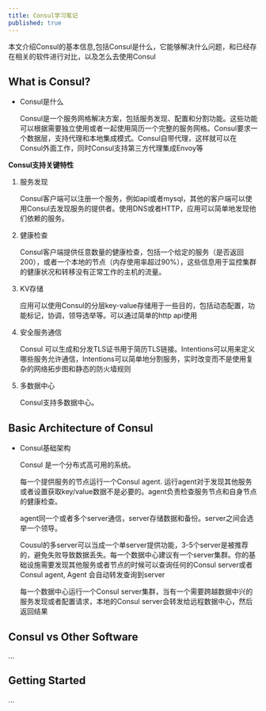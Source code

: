 ```yaml
---
title: Consul学习笔记
published: true
---
```


  本文介绍Consul的基本信息,包括Consul是什么，它能够解决什么问题，和已经存在相关的软件进行对比，以及怎么去使用Consul

## [](#header-2)What is Consul?

*   Consul是什么

    Consul是一个服务网格解决方案，包括服务发现、配置和分割功能。这些功能可以根据需要独立使用或者一起使用简历一个完整的服务网格。Consul要求一个数据层，支持代理和本地集成模式。Consul自带代理，这样就可以在Consul外面工作，同时Consul支持第三方代理集成Envoy等

**Consul支持关键特性**

1.  服务发现

    Consul客户端可以注册一个服务，例如api或者mysql，其他的客户端可以使用Consul去发现服务的提供者。使用DNS或者HTTP，应用可以简单地发现他们依赖的服务。

2.  健康检查

    Consul客户端提供任意数量的健康检查，包括一个给定的服务（是否返回200），或者一个本地的节点（内存使用率超过90%），这些信息用于监控集群的健康状况和转移没有正常工作的主机的流量。

3.  KV存储

    应用可以使用Consul的分层key-value存储用于一些目的，包括动态配置，功能标记，协调，领导选举等。可以通过简单的http api使用

4.  安全服务通信

    Consul 可以生成和分发TLS证书用于简历TLS链接。Intentions可以用来定义哪些服务允许通信，Intentions可以简单地分割服务，实时改变而不是使用复杂的网络拓步图和静态的防火墙规则

5.  多数据中心

    Consul支持多数据中心。

## [](#header-2)Basic Architecture of Consul
  
*  Consul基础架构

    Consul 是一个分布式高可用的系统。
  
    每一个提供服务的节点运行一个Consul agent. 运行agent对于发现其他服务或者设置获取key/value数据不是必要的。agent负责检查服务节点和自身节点的健康检查。

    agent同一个或者多个server通信，server存储数据和备份。server之间会选举一个领导。

    Cousul的多server可以当成一个单server提供功能，3-5个server是被推荐的，避免失败导致数据丢失。每一个数据中心建议有一个server集群。你的基础设施需要发现其他服务或者节点的时候可以查询任何的Consul server或者Consul agent, Agent 会自动转发查询到server
    
    每一个数据中心运行一个Consul server集群，当有一个需要跨越数据中兴的服务发现或者配置请求，本地的Consul server会转发给远程数据中心，然后返回结果

## [](#header-2)Consul vs Other Software

  ...

## [](#header-2)Getting Started

  ...